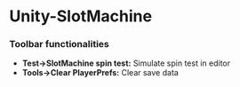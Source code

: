 # Unity-SlotMachine

### Toolbar functionalities
* <b>Test->SlotMachine spin test:</b> Simulate spin test in editor
* <b>Tools->Clear PlayerPrefs:</b> Clear save data
